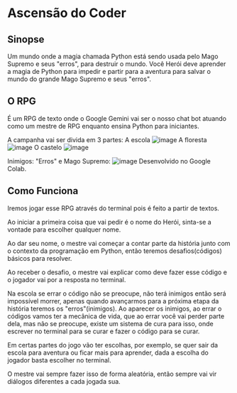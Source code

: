 # **Ascensão do Coder**

## Sinopse 
Um mundo onde a magia chamada Python está sendo usada pelo Mago Supremo e seus "erros", para destruir o mundo.
Você Herói deve aprender a magia de Python para impedir e partir para a aventura para salvar o mundo do grande Mago Supremo e seus "erros".

## O RPG
É um RPG de texto onde o Google Gemini vai ser o nosso chat bot atuando como um mestre de RPG enquanto ensina Python para iniciantes.

A campanha vai ser divida em 3 partes:
A escola
![image](https://github.com/user-attachments/assets/4c1be94f-f284-4034-8f04-63b363e2c7a2)
A floresta
![image](https://github.com/user-attachments/assets/a9c7c374-790a-410f-a013-80fde789eadb)
O castelo
![image](https://github.com/user-attachments/assets/103d9d83-5977-4d81-928a-50f380e2c0e0)

Inimigos:
"Erros" e Mago Supremo:
![image](https://github.com/user-attachments/assets/a9668856-cf58-4bbf-83b0-ece1c1dd6126)
Desenvolvido no Google Colab.

## Como Funciona
Iremos jogar esse RPG através do terminal pois é feito a partir de textos.

Ao iniciar a primeira coisa que vai pedir é o nome do Herói, sinta-se a vontade para escolher qualquer nome.

Ao dar seu nome, o mestre vai começar a contar parte da história junto com o contexto da programação em Python, então teremos desafios(códigos) básicos para resolver.

Ao receber o desafio, o mestre vai explicar como deve fazer esse código e o jogador vai por a resposta no terminal.

Na escola se errar o código não se preocupe, não terá inimigos então será impossível morrer, apenas quando avançarmos para a próxima etapa da história teremos os "erros"(inimigos).
Ao aparecer os inimigos, ao errar o códigos vamos ter a mecânica de vida, que ao errar você vai perder parte dela, mas não se preocupe, existe um sistema de cura para isso, onde
escrever no terminal para se curar e fazer o código para se curar.

Em certas partes do jogo vão ter escolhas, por exemplo, se quer sair da escola para aventura ou ficar mais para aprender, dada a escolha do jogador basta escolher no terminal.

O mestre vai sempre fazer isso de forma aleatória, então sempre vai vir diálogos diferentes a cada jogada sua.

